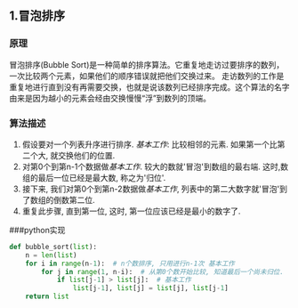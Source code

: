 ## 1.冒泡排序
### 原理
冒泡排序(Bubble Sort)是一种简单的排序算法。它重复地走访过要排序的数列，一次比较两个元素，如果他们的顺序错误就把他们交换过来。
走访数列的工作是重复地进行直到没有再需要交换，也就是说该数列已经排序完成。这个算法的名字由来是因为越小的元素会经由交换慢慢“浮”到数列的顶端。

### 算法描述
1. 假设要对一个列表升序进行排序. *基本工作*: 比较相邻的元素. 如果第一个比第二个大, 就交换他们的位置.
2. 对第0个到第n-1个数据做*基本工作*. 较大的数就'冒泡'到数组的最右端. 这时,数组的最后一位已经是最大数, 称之为'归位'.
3. 接下来, 我们对第0个到第n-2数据做*基本工作*, 列表中的第二大数字就'冒泡'到了数组的倒数第二位.
4. 重复此步骤, 直到第一位, 这时, 第一位应该已经是最小的数字了.

###python实现
```python
def bubble_sort(list):
    n = len(list)
    for i in range(n-1):  # n个数排序, 只用进行n-1次 基本工作
        for j in range(1, n-i):  # 从第0个数开始比较, 知道最后一个尚未归位.
            if list[j-1] > list[j]:  # 基本工作
                list[j-1], list[j] = list[j], list[j-1] 
    return list

```
